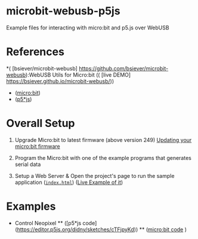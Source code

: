 # microbit-webusb-p5js
Example files for interacting with micro:bit and p5.js over WebUSB

# References 
*( [bsiever/microbit-webusb] https://github.com/bsiever/microbit-webusb):WebUSB Utils for Micro:bit (( [live DEMO] https://bsiever.github.io/microbit-webusb/))
* ([micro:bit](https://microbit.org/))
* ([p5*js](https://p5js.org/))

# Overall Setup

1. Upgrade Micro:bit to latest firmware (above version 249) [Updating your micro:bit firmware
](https://microbit.org/guide/firmware/)

2. Program the Micro:bit with one of the example programs that generates serial data
3. Setup a Web Server & Open the project's page to run the sample application ([`index.html`](./index.html)) ([Live Example of it](https://github.com/bsiever/microbit-webusb))

# Examples

* Control Neopixel
** ([p5*js code] (https://editor.p5js.org/didny/sketches/cTFjpyKd))
** ([micro:bit code](https://makecode.microbit.org/_c5iHFsERyPhr) )